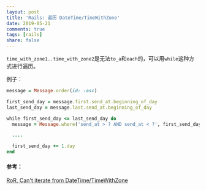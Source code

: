 ```yaml
---
layout: post
title: 'Rails: 遍历 DateTime/TimeWithZone'
date: 2019-05-21
comments: true
tags: [rails]
share: false
---
```


`time_with_zone1..time_with_zone2`是无法`to_a`和`each`的，可以用`while`这种方式进行遍历。

例子：

```ruby
message = Message.order(id: :asc)

first_send_day = message.first.send_at.beginning_of_day
last_send_day = message.last.send_at.beginning_of_day

while first_send_day <= last_send_day do
  message = Message.where('send_at > ? AND send_at < ?', first_send_day, first_send_day.end_of_day)

  ....

  first_send_day += 1.day
end
```

#### 参考：
[RoR, Can't iterate from DateTime/TimeWithZone](https://stackoverflow.com/questions/21744683/ror-cant-iterate-from-datetime-timewithzone)

